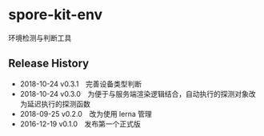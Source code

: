 # spore-kit-env

环境检测与判断工具

## Release History

* 2018-10-24 v0.3.1 完善设备类型判断
* 2018-10-24 v0.3.0 为便于与服务端渲染逻辑结合，自动执行的探测对象改为延迟执行的探测函数
* 2018-09-25 v0.2.0 改为使用 lerna 管理
* 2016-12-19 v0.1.0 发布第一个正式版
